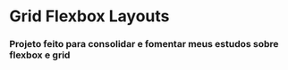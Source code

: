 # Grid Flexbox Layouts

### Projeto feito para consolidar e fomentar meus estudos sobre flexbox e grid
